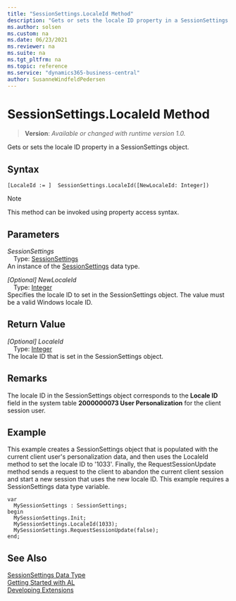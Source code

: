 ```yaml
---
title: "SessionSettings.LocaleId Method"
description: "Gets or sets the locale ID property in a SessionSettings object."
ms.author: solsen
ms.custom: na
ms.date: 06/23/2021
ms.reviewer: na
ms.suite: na
ms.tgt_pltfrm: na
ms.topic: reference
ms.service: "dynamics365-business-central"
author: SusanneWindfeldPedersen
---
```

[//]: # (START>DO_NOT_EDIT)
[//]: # (IMPORTANT:Do not edit any of the content between here and the END>DO_NOT_EDIT.)
[//]: # (Any modifications should be made in the .xml files in the ModernDev repo.)
# SessionSettings.LocaleId Method
> **Version**: _Available or changed with runtime version 1.0._

Gets or sets the locale ID property in a SessionSettings object.


## Syntax
```AL
[LocaleId := ]  SessionSettings.LocaleId([NewLocaleId: Integer])
```
> [!NOTE]
> This method can be invoked using property access syntax.
## Parameters
*SessionSettings*  
&emsp;Type: [SessionSettings](sessionsettings-data-type.md)  
An instance of the [SessionSettings](sessionsettings-data-type.md) data type.  

*[Optional] NewLocaleId*  
&emsp;Type: [Integer](../integer/integer-data-type.md)  
Specifies the locale ID to set in the SessionSettings object. The value must be a valid Windows locale ID.
        


## Return Value
*[Optional] LocaleId*  
&emsp;Type: [Integer](../integer/integer-data-type.md)  
The locale ID that is set in the SessionSettings object.


[//]: # (IMPORTANT: END>DO_NOT_EDIT)

## Remarks  
The locale ID in the SessionSettings object corresponds to the **Locale ID** field in the system table **2000000073 User Personalization** for the client session user.

## Example
This example creates a SessionSettings object that is populated with the current client user's personalization data, and then uses the LocaleId method to set the locale ID to '1033'. Finally, the RequestSessionUpdate method sends a request to the client to abandon the current client session and start a new session that uses the new locale ID. This example requires a SessionSettings data type variable.

```
var
  MySessionSettings : SessionSettings;
begin
  MySessionSettings.Init;
  MySessionSettings.LocaleId(1033);
  MySessionSettings.RequestSessionUpdate(false);
end;  
```  


## See Also
[SessionSettings Data Type](sessionsettings-data-type.md)  
[Getting Started with AL](../../devenv-get-started.md)  
[Developing Extensions](../../devenv-dev-overview.md)